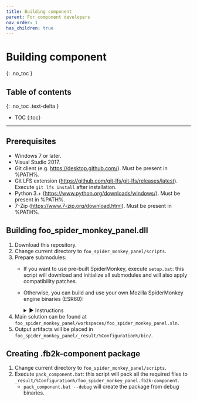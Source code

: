 ```yaml
---
title: Building component
parent: For component developers
nav_order: 1
has_children: true
---
```


# Building component
{: .no_toc }

## Table of contents
{: .no_toc .text-delta }

* TOC
{:toc}

---

## Prerequisites

 - Windows 7 or later.
 - Visual Studio 2017.
 - Git client (e.g. https://desktop.github.com/). Must be present in %PATH%.
 - Git LFS extension (https://github.com/git-lfs/git-lfs/releases/latest). Execute `git lfs install` after installation.
 - Python 3.+ (https://www.python.org/downloads/windows/). Must be present in %PATH%.
 - 7-Zip (https://www.7-zip.org/download.html). Must be present in %PATH%.

## Building foo_spider_monkey_panel.dll

1. Download this repository.
1. Change current directory to `foo_spider_monkey_panel/scripts`.
1. Prepare submodules:
   - If you want to use pre-built SpiderMonkey, execute `setup.bat`: this script will download and initialize all submodules and will also apply compatibility patches.
   - Otherwise, you can build and use your own Mozilla SpiderMonkey engine binaries (ESR60):
     <details><summary markdown="span">► Instructions</summary>

     1. [Build SpiderMonkey](building_spidermonkey.md).<br>
     2. Put SpiderMonkey engine binaries and headers in `foo_spider_monkey_panel/mozjs` folder using the following pattern:<br>
        <blockquote>Configuration = Release or Debug<br>
        mozjs / %Configuration% / bin / *.dll | *.pdb<br>
        mozjs / %Configuration% / lib / *.lib<br>
        mozjs / %Configuration% / include / *.h</blockquote>
     3. Execute `setup.bat --skip_mozjs`.
     </details>
1. Main solution can be found at `foo_spider_monkey_panel/workspaces/foo_spider_monkey_panel.sln`.
1. Output artifacts will be placed in `foo_spider_monkey_panel/_result/%Configuration%/bin/`.

## Creating .fb2k-component package

1. Change current directory to `foo_spider_monkey_panel/scripts`.
1. Execute `pack_component.bat`: this script will pack all the required files to `_result/%Configuration%/foo_spider_monkey_panel.fb2k-component`.
   - `pack_component.bat --debug` will create the package from debug binaries.